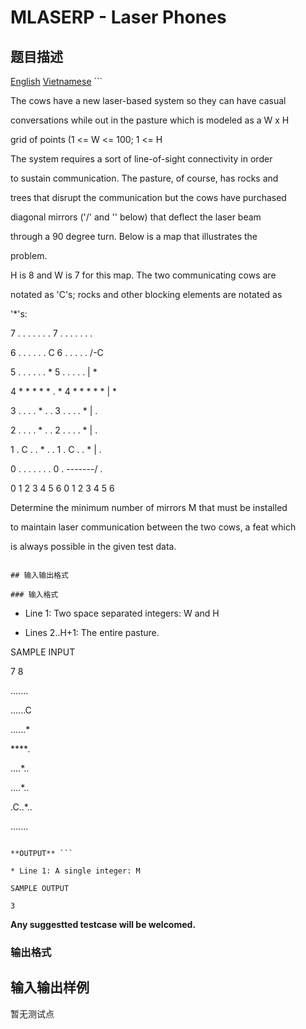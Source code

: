 # MLASERP - Laser Phones

## 题目描述

[English](/problems/MLASERP/en/) [Vietnamese](/problems/MLASERP/vn/) ```

The cows have a new laser-based system so they can have casual

conversations while out in the pasture which is modeled as a W x H

grid of points (1 <= W <= 100; 1 <= H 

The system requires a sort of line-of-sight connectivity in order

to sustain communication. The pasture, of course, has rocks and

trees that disrupt the communication but the cows have purchased

diagonal mirrors ('/' and '\' below) that deflect the laser beam

through a 90 degree turn. Below is a map that illustrates the

problem.

H is 8 and W is 7 for this map. The two communicating cows are

notated as 'C's; rocks and other blocking elements are notated as

'*'s:

7 . . . . . . . 7 . . . . . . .

6 . . . . . . C 6 . . . . . /-C

5 . . . . . . * 5 . . . . . | *

4 * * * * * . * 4 * * * * * | *

3 . . . . * . . 3 . . . . * | .

2 . . . . * . . 2 . . . . * | .

1 . C . . * . . 1 . C . . * | .

0 . . . . . . . 0 . \-------/ .

0 1 2 3 4 5 6 0 1 2 3 4 5 6

Determine the minimum number of mirrors M that must be installed

to maintain laser communication between the two cows, a feat which

is always possible in the given test data.

```

## 输入输出格式

### 输入格式

```

* Line 1: Two space separated integers: W and H

* Lines 2..H+1: The entire pasture.

SAMPLE INPUT

7 8

.......

......C

......*

*****.*

....*..

....*..

.C..*..

.......

```

**OUTPUT** ```

* Line 1: A single integer: M

SAMPLE OUTPUT

3

```

**Any suggestted testcase will be welcomed.**

### 输出格式

## 输入输出样例

暂无测试点


